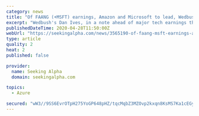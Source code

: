 ```yaml
---
category: news
title: "Of FAANG (+MSFT) earnings, Amazon and Microsoft to lead, Wedbush says"
excerpt: "Wedbush's Dan Ives, in a note ahead of major tech earnings this week, wrote that during this Covid-19 storm, big tech and work-from-home names will be among the safest stocks during this \"pivotal&"
publishedDateTime: 2020-04-28T11:50:00Z
webUrl: "https://seekingalpha.com/news/3565190-of-faang-msft-earnings-amazon-and-microsoft-to-lead-wedbush-says"
type: article
quality: 2
heat: 2
published: false

provider:
  name: Seeking Alpha
  domain: seekingalpha.com

topics:
  - Azure

secured: "wW3//9SS6EvrOTpH275YoGP648pHZ/tqcMqbZ3MZOvp2kxqn8KsMS7Ka1cEGyxqLUki50Js0YqFabAkmdEFWLHygSKGy6QYEeLSvyyoJOwMcT0nnYpffdsUMp6GpIlOq4ozMqcwj64VjDDyBcUkvFABhZGPHH3PL/2eMkbhk/Bx82AtjKy3XpOmufcYJsBV33+IiMp2xnQo/UMA4wxcvuh+m/kuiWBNQxMlGR3kG6MDrfgY82ggySv5CEfJT1Nyku4qwHS4docnnkKMPetk7518anlqBvErZxIrQ6dZ1H+NP6DXQ/DCiT7ywkmXtYJnp;H/q+zvkfQrJ8oaeYu599iA=="
---
```


